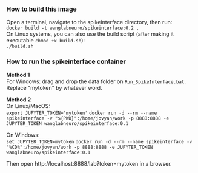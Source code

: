 ### How to build this image
Open a terminal, navigate to the spikeinterface directory, then run:   
`docker build -t wanglabneuro/spikeinterface:0.2 .`  
On Linux systems, you can also use the build script (after making it executable `chmod +x build.sh`):    
`./build.sh`  

### How to run the spikeinterface container
**Method 1**  
For Windows: drag and drop the data folder on `Run_SpikeInterface.bat`. Replace "mytoken" by whatever word.   
  
**Method 2**  
On Linux/MacOS:  
`export JUPYTER_TOKEN='mytoken'`
`docker run -d --rm --name spikeinterface -v "${PWD}":/home/jovyan/work -p 8888:8888 -e JUPYTER_TOKEN wanglabneuro/spikeinterface:0.1`  

On Windows:  
`set JUPYTER_TOKEN=mytoken`
`docker run -d --rm --name spikeinterface -v "%CD%":/home/jovyan/work -p 8888:8888 -e JUPYTER_TOKEN wanglabneuro/spikeinterface:0.1`  
  
Then open http://localhost:8888/lab?token=mytoken in a browser.




